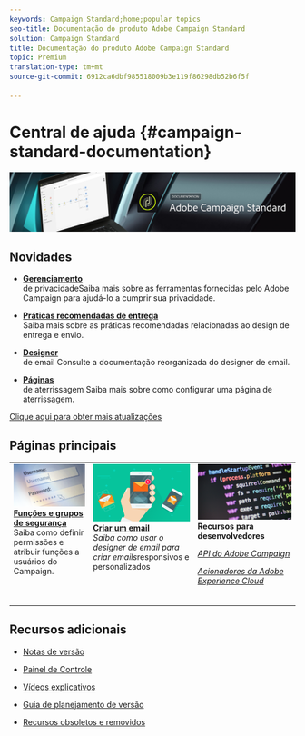 ```yaml
---
keywords: Campaign Standard;home;popular topics
seo-title: Documentação do produto Adobe Campaign Standard
solution: Campaign Standard
title: Documentação do produto Adobe Campaign Standard
topic: Premium
translation-type: tm+mt
source-git-commit: 6912ca6dbf985518009b3e119f86298db52b6f5f

---
```



# Central de ajuda {#campaign-standard-documentation}

![](start/using/assets/banner_acs_doc.jpg)

## Novidades

* **[Gerenciamento](https://helpx.adobe.com/campaign/kb/campaign-privacy.html)**<br/>de privacidadeSaiba mais sobre as ferramentas fornecidas pelo Adobe Campaign para ajudá-lo a cumprir sua privacidade.

* **[Práticas recomendadas de entrega](https://helpx.adobe.com/campaign/kb/delivery-best-practices.html)**<br/>Saiba mais sobre as práticas recomendadas relacionadas ao design de entrega e envio.

* **[Designer](designing/using/designing-content-in-adobe-campaign.md)**<br/>de email Consulte a documentação reorganizada do designer de email.

* **[Páginas](channels/using/main-steps-to-set-up-a-landing-page.md)**<br/>de aterrissagem Saiba mais sobre como configurar uma página de aterrissagem.

[Clique aqui para obter mais atualizações](rn/using/documentation-updates.md)

## Páginas principais

<table>
<tr>
  <td valign="top">
    <a href="administration/using/about-access-management.md">
      <img alt="Funções" src="start/using/assets/roles.png"/>
    </a>
    <div>
    <a href="administration/using/about-access-management.md"><strong>Funções e grupos de segurança</strong></a>
    </div>
    <em></em>Saiba como definir permissões e atribuir funções a usuários do Campaign.
    <br>
  </td>
  <td valign="top">
    <a href="designing/using/designing-content-in-adobe-campaign.md">
      <img alt="Designer" src="start/using/assets/design.png" />
    </a>
    <div>
    <a href="designing/using/designing-content-in-adobe-campaign.md"><strong>Criar um email</strong></a>
    </div>
    <em>Saiba como usar o designer de email para criar emails</em>responsivos e personalizados <br>
  </td>
  <td valign="top">
       <img alt="Desenvolvedores" src="start/using/assets/dev.png" />
    <div>
    <strong>Recursos para desenvolvedores</strong>
    </div>
    <p><em><a href="https://docs.campaign.adobe.com/doc/standard/en/api/ACS_API.html">API do Adobe Campaign</a></em></p>
    <p><em><a href="integrating/using/about-adobe-experience-cloud-triggers.md">Acionadores da Adobe Experience Cloud</a></em></p>
    <br>
  </td>
</tr>
</table>


## Recursos adicionais

* [Notas de versão](rn/using/release-notes.md)

* [Painel de Controle](https://helpx.adobe.com/campaign/kb/control-panel.html)

* [Vídeos explicativos](https://docs.adobe.com/content/help/en/campaign-learn/campaign-standard-tutorials/overview.html)

* [Guia de planejamento de versão](https://helpx.adobe.com/campaign/kb/acs-release-planning.html)

* [Recursos obsoletos e removidos](https://helpx.adobe.com/campaign/kb/acs-deprecated-and-removed-features.html)

